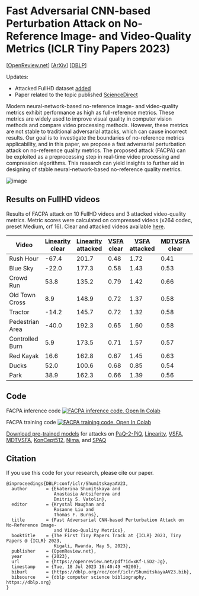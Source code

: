 Fast Adversarial CNN-based Perturbation Attack on No-Reference Image- and Video-Quality Metrics (ICLR Tiny Papers 2023)
==============

[[OpenReview.net](https://openreview.net/forum?id=xKf-LSD2-Jg)] [[ArXiv](https://arxiv.org/abs/2305.15544)] [[DBLP](https://dblp.org/rec/conf/iclr/ShumitskayaAV23.html4)]

Updates:
* Attacked FullHD dataset [added](https://github.com/katiashh/FACPA?tab=readme-ov-file#results-on-fullhd-videos)
* Paper related to the topic published [ScienceDirect](https://www.sciencedirect.com/science/article/pii/S107731422300293X?via%3Dihub)

Modern neural-network-based no-reference image- and video-quality metrics exhibit performance as high as full-reference metrics. These metrics are widely
used to improve visual quality in computer vision methods and compare video processing methods. However, these metrics are not stable to traditional adversarial attacks, which can cause incorrect results. Our goal is to investigate the boundaries of no-reference metrics applicability, and in this paper, we propose a
fast adversarial perturbation attack on no-reference quality metrics. The proposed attack (FACPA) can be exploited as a preprocessing step in real-time video processing and compression algorithms. This research can yield insights to further
aid in designing of stable neural-network-based no-reference quality metrics.

![image](https://drive.google.com/uc?export=view&id=1ym97ObrVcL-Ak9NdpE5OCNXJK7of6Y3o)

## Results on FullHD videos
Results of FACPA attack on 10 FullHD videos and 3 attacked video-quality metrics. Metric scores were calculated on compressed videos (x264 codec, preset Medium, crf 16). Clear and attacked videos available [here](https://drive.google.com/drive/folders/1eHUJ-kPCIWQIjieLsAAx0rsLQsmlELrB?usp=drive_link). 

| Video | [Linearity](https://github.com/lidq92/LinearityIQA) clear | [Linearity](https://github.com/lidq92/LinearityIQA) attacked | [VSFA](https://github.com/lidq92/VSFA) clear | [VSFA](https://github.com/lidq92/VSFA) attacked | [MDTVSFA](https://github.com/lidq92/MDTVSFA) clear | [MDTVSFA](https://github.com/lidq92/MDTVSFA) attacked |
| - | - | - | - | - | - | - |
| Rush Hour | -67.4 | 201.7 | 0.48 | 1.72 | 0.41 | 0.79 |
| Blue Sky | -22.0 | 177.3 | 0.58 | 1.43 | 0.53 | 0.78 |
| Crowd Run | 53.8 | 135.2 | 0.79 |	1.42 | 0.66 | 0.78 |
| Old Town Cross | 8.9 | 148.9 | 0.72 |	1.37 | 0.58 | 0.79 |
| Tractor | -14.2 |	145.7 | 0.72 | 1.32 | 0.58 | 0.78 |
| Pedestrian Area | -40.0 | 192.3 |	0.65 | 1.60	| 0.58 | 0.79 |
| Controlled Burn | 5.9 | 173.5 | 0.71 | 1.57 | 0.57 | 0.79 |
| Red Kayak | 16.6 | 162.8 | 0.67 | 1.45 | 0.63 | 0.79 |
| Ducks | 52.0 | 100.6 | 0.68 | 0.85 | 0.54 | 0.68 |
| Park | 38.9 | 162.3 |	0.66 | 1.39 | 0.56 | 0.78 |


## Code

FACPA inference code [![FACPA inference code. Open In Colab](https://colab.research.google.com/assets/colab-badge.svg)](https://drive.google.com/file/d/1GM9N23eK5-HZc-TPz6Fyts5NhbAG1OoQ/view?usp=sharing)

FACPA training code [![FACPA training code. Open In Colab](https://colab.research.google.com/assets/colab-badge.svg)](https://drive.google.com/file/d/1gkOi7rT3RG4fE1YwRL0yYjj-azCFwY4k/view?usp=sharing)

[Download pre-trained models](https://drive.google.com/drive/folders/1ei3WdDpSEnLmwvEVmABpBSPXygzVxobu) for attacks on [PaQ-2-PiQ](https://github.com/baidut/paq2piq), [Linearity](https://github.com/lidq92/LinearityIQA), [VSFA](https://github.com/lidq92/VSFA), [MDTVSFA](https://github.com/lidq92/MDTVSFA), [KonCept512](https://github.com/ZhengyuZhao/koniq-PyTorch), [Nima](https://github.com/truskovskiyk/nima.pytorch/tree/v1), and [SPAQ](https://github.com/h4nwei/SPAQ) 



## Citation

If you use this code for your research, please cite our paper.

```
@inproceedings{DBLP:conf/iclr/ShumitskayaAV23,
  author       = {Ekaterina Shumitskaya and
                  Anastasia Antsiferova and
                  Dmitriy S. Vatolin},
  editor       = {Krystal Maughan and
                  Rosanne Liu and
                  Thomas F. Burns},
  title        = {Fast Adversarial CNN-based Perturbation Attack on No-Reference Image-
                  and Video-Quality Metrics},
  booktitle    = {The First Tiny Papers Track at {ICLR} 2023, Tiny Papers @ {ICLR} 2023,
                  Kigali, Rwanda, May 5, 2023},
  publisher    = {OpenReview.net},
  year         = {2023},
  url          = {https://openreview.net/pdf?id=xKf-LSD2-Jg},
  timestamp    = {Tue, 18 Jul 2023 16:40:49 +0200},
  biburl       = {https://dblp.org/rec/conf/iclr/ShumitskayaAV23.bib},
  bibsource    = {dblp computer science bibliography, https://dblp.org}
}
```
